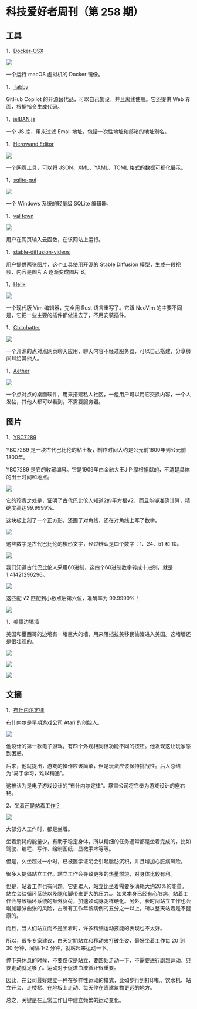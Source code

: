 # 科技爱好者周刊（第 258 期）

## 工具

1、[Docker-OSX](https://github.com/sickcodes/Docker-OSX)

![](https://cdn.beekka.com/blogimg/asset/202301/bg2023011501.webp)

一个运行 macOS 虚拟机的 Docker 镜像。

1、[Tabby](https://github.com/TabbyML/tabby)

GitHub Copilot 的开源替代品，可以自己架设，并且离线使用。它还提供 Web 界面，根据指令生成代码。

1、[jelBAN.js](https://github.com/Fcmam5/jelban-js)

一个 JS 库，用来过滤 Email 地址，包括一次性地址和邮箱的地址别名。

1、[Herowand Editor](https://editor.herowand.com/)

![](https://cdn.beekka.com/blogimg/asset/202304/bg2023041703.webp)

一个网页工具，可以将 JSON、XML、YAML、TOML 格式的数据可视化展示。

1、[sqlite-gui](https://github.com/little-brother/sqlite-gui)

![](https://cdn.beekka.com/blogimg/asset/202304/bg2023041904.webp)

一个 Windows 系统的轻量级 SQLite 编辑器。

1、[val town](https://www.val.town/)

![](https://cdn.beekka.com/blogimg/asset/202304/bg2023042004.webp)

用户在网页输入云函数，在该网站上运行。

1、[stable-diffusion-videos](https://github.com/nateraw/stable-diffusion-videos)

用户提供两张图片，这个工具使用开源的 Stable Diffusion 模型，生成一段视频，内容是图片 A 逐渐变成图片 B。

1、[Helix](https://helix-editor.com/)

![](https://cdn.beekka.com/blogimg/asset/202209/bg2022090702.webp)

一个现代版 Vim 编辑器，完全用 Rust 语言重写了。它跟 NeoVim 的主要不同是，它把一些主要的插件都做进去了，不用安装插件。

1、[Chitchatter](https://chitchatter.im/)

![](https://cdn.beekka.com/blogimg/asset/202209/bg2022090703.webp)

一个开源的点对点网页聊天应用，聊天内容不经过服务器，可以自己搭建，分享房间号给其他人。

1、[Aether](https://getaether.net/)

![](https://cdn.beekka.com/blogimg/asset/202209/bg2022090806.webp)

一个点对点的桌面软件，用来搭建私人社区，一组用户可以用它交换内容，一个人发帖，其他人都可以看到，不需要服务器。

## 图片

1、[YBC7289](https://twitter.com/tivadardanka/status/1608419325706391554)

YBC7289 是一块古代巴比伦的粘土板，制作时间大约是公元前1600年到公元前1800年。

YBC7289 是它的收藏编号。它是1909年由金融大王J·P·摩根捐献的，不清楚具体的出土时间和地点。

![](https://cdn.beekka.com/blogimg/asset/202212/bg2022123001.webp)

它的珍贵之处是，证明了古代巴比伦人知道2的平方根√2，而且能够准确计算，精确度高达99.9999%。

这块板上刻了一个正方形，还画了对角线，还在对角线上写了数字。

![](https://cdn.beekka.com/blogimg/asset/202212/bg2022123002.webp)

这些数字是古代巴比伦的楔形文字，经过辨认是四个数字：1、24、51 和 10。

![](https://cdn.beekka.com/blogimg/asset/202212/bg2022123003.webp)

我们知道古代巴比伦人采用60进制，这四个60进制数字转成十进制，就是1.41421296296。

![](https://cdn.beekka.com/blogimg/asset/202212/bg2022123004.webp)

这匹配 √2 匹配到小数点后第六位，准确率为 99.9999%！

![](https://cdn.beekka.com/blogimg/asset/202212/bg2022123005.webp)

1、[美墨边境墙](https://www.theverge.com/c/23203881/border-patrol-wall-surveillance-tech)

美国和墨西哥的边境有一堵巨大的墙，用来阻挡拉美移民偷渡进入美国。这堵墙还是很壮观的。

![](https://cdn.beekka.com/blogimg/asset/202208/bg2022080505.webp)

![](https://cdn.beekka.com/blogimg/asset/202208/bg2022080506.webp)

![](https://cdn.beekka.com/blogimg/asset/202208/bg2022080507.webp)

## 文摘

1、[布什内尔定律](https://en.wikipedia.org/wiki/Bushnell%27s_Law)

布什内尔是早期游戏公司 Atari 的创始人。

![](https://cdn.beekka.com/blogimg/asset/202212/bg2022121805.webp)

他设计的第一款电子游戏，有四个外观相同但功能不同的按钮。他发现这让玩家感到困惑。

后来，他就提出，游戏的操作应该简单，但是玩法应该保持挑战性。后人总结为“易于学习，难以精通”。

这被认为是电子游戏设计的“布什内尔定律”。暴雪公司将它奉为游戏设计的座右铭。

2、[坐着还是站着工作？](http://ergo.human.cornell.edu/CUESitStand.html)

![](https://cdn.beekka.com/blogimg/asset/202207/bg2022071805.webp)

大部分人工作时，都是坐着。

坐着消耗的能量少，有助于稳定身体，所以精细的任务通常都是坐着完成的，比如驾驶、编程、写作、绘制图纸、显微手术等等。

但是，久坐超过一小时，已被医学证明会引起脂肪沉积，并且增加心脏病风险。

很多人提倡站立工作。站立工作会导致更多的热量燃烧，对身体比较有利。

但是，站着工作也有问题。它更累人，站立比坐着需要多消耗大约20%的能量。站立会给循环系统以及腿和脚带来更大的压力。。如果本身已经有心脏病，站着工作会导致循环系统的额外负荷，加速颈动脉粥样硬化。另外，长时间站立工作也会增加静脉曲张的风险，占所有工作年龄病例的五分之一以上。所以整天站着是不健康的。

而且，当人们站立而不是坐着时，许多精细运动技能的表现也不太好。

所以，很多专家建议，白天定期站立和移动来打破坐姿，最好坐着工作每 20 到 30 分钟，间隔 1-2 分钟，就站起来运动一下。

停下来休息的时候，不要仅仅是站立，要四处走动一下，不需要进行剧烈运动，只要走动就足够了。运动对于促进血液循环很重要。

因此，在公司最好建立一种在多样性运动的模式，比如步行到打印机、饮水机、站立开会、走楼梯、在地板上走动、每天停在离建筑物更远的地方。
 
总之，关键是在正常工作日中建立频繁的运动变化。
